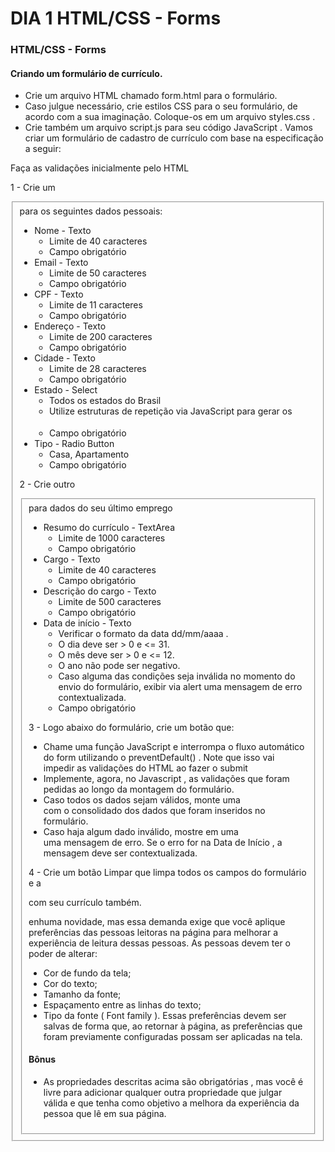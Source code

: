 # DIA 1 HTML/CSS - Forms


### HTML/CSS - Forms

#### Criando um formulário de currículo.
 * Crie um arquivo HTML chamado form.html para o formulário.
 * Caso julgue necessário, crie estilos CSS para o seu formulário, de acordo com a sua imaginação. Coloque-os em um arquivo styles.css .
 * Crie também um arquivo script.js para seu código JavaScript .
Vamos criar um formulário de cadastro de currículo com base na especificação a seguir:

Faça as validações inicialmente pelo HTML

1 - Crie um <fieldset> para os seguintes dados pessoais:
 * Nome - Texto
    * Limite de 40 caracteres
    * Campo obrigatório
 * Email - Texto
    * Limite de 50 caracteres
    * Campo obrigatório
 * CPF - Texto
    * Limite de 11 caracteres
    * Campo obrigatório
 * Endereço - Texto
    * Limite de 200 caracteres
    * Campo obrigatório
 * Cidade - Texto
    * Limite de 28 caracteres
    * Campo obrigatório
 * Estado - Select
    * Todos os estados do Brasil
    * Utilize estruturas de repetição via JavaScript para gerar os <option>
    * Campo obrigatório
 * Tipo - Radio Button
    * Casa, Apartamento
    * Campo obrigatório

2 - Crie outro <fieldset> para dados do seu último emprego
* Resumo do currículo - TextArea
    * Limite de 1000 caracteres
    * Campo obrigatório
* Cargo - Texto
    * Limite de 40 caracteres
    * Campo obrigatório
* Descrição do cargo - Texto
    * Limite de 500 caracteres
    * Campo obrigatório
* Data de início - Texto
    * Verificar o formato da data dd/mm/aaaa .
    * O dia deve ser > 0 e <= 31.
    * O mês deve ser > 0 e <= 12.
    * O ano não pode ser negativo.
    * Caso alguma das condições seja inválida no momento do envio do formulário, exibir via alert uma mensagem de erro contextualizada.
    * Campo obrigatório 

3 - Logo abaixo do formulário, crie um botão que:
* Chame uma função JavaScript e interrompa o fluxo automático do form utilizando o preventDefault() . Note que isso vai impedir as validações do HTML ao fazer o submit
* Implemente, agora, no Javascript , as validações que foram pedidas ao longo da montagem do formulário.
* Caso todos os dados sejam válidos, monte uma <div> com o consolidado dos dados que foram inseridos no formulário.
* Caso haja algum dado inválido, mostre em uma <div> uma mensagem de erro. Se o erro for na Data de Início , a mensagem deve ser contextualizada.  

4 - Crie um botão Limpar que limpa todos os campos do formulário e a <div> com seu currículo também.















enhuma novidade, mas essa demanda exige que você aplique preferências das pessoas leitoras na página para melhorar a experiência de leitura dessas pessoas.
As pessoas devem ter o poder de alterar:
 * Cor de fundo da tela;
 * Cor do texto;
 * Tamanho da fonte;
 * Espaçamento entre as linhas do texto;
 * Tipo da fonte ( Font family ).
Essas preferências devem ser salvas de forma que, ao retornar à página, as preferências que foram previamente configuradas possam ser aplicadas na tela.

#### Bônus

* As propriedades descritas acima são obrigatórias , mas você é livre para adicionar qualquer outra propriedade que julgar válida e que tenha como objetivo a melhora da experiência da pessoa que lê em sua página.
